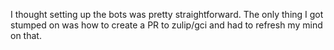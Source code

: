 I thought setting up the bots was pretty straightforward. The only thing I got stumped on was how to create a PR to zulip/gci and had to refresh my mind on that.
